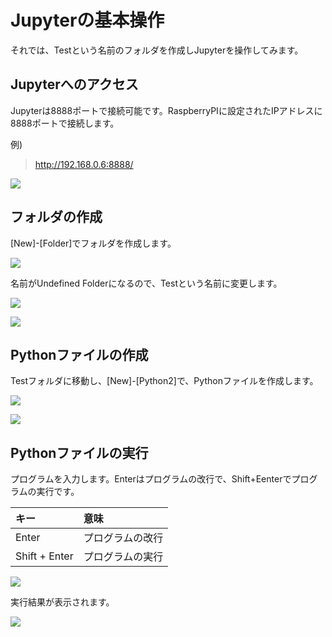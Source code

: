 # Jupyterの基本操作

それでは、Testという名前のフォルダを作成しJupyterを操作してみます。

## Jupyterへのアクセス

Jupyterは8888ポートで接続可能です。RaspberryPIに設定されたIPアドレスに8888ポートで接続します。

例)
> http://192.168.0.6:8888/

![](../img/dev/jupyter/jupyter001.png)

## フォルダの作成
[New]-[Folder]でフォルダを作成します。

![](../img/dev/jupyter/jupyter002.png)

名前がUndefined Folderになるので、Testという名前に変更します。

![](../img/dev/jupyter/jupyter003.png)

![](../img/dev/jupyter/jupyter004.png)

## Pythonファイルの作成

Testフォルダに移動し、[New]-[Python2]で、Pythonファイルを作成します。

![](../img/dev/jupyter/jupyter005.png)

![](../img/dev/jupyter/jupyter006.png)

## Pythonファイルの実行

プログラムを入力します。Enterはプログラムの改行で、Shift+Eenterでプログラムの実行です。

|キー|意味|
|:--|:--|
|Enter|プログラムの改行|
|Shift + Enter|プログラムの実行|

![](../img/dev/jupyter/jupyter007.png)

実行結果が表示されます。

![](../img/dev/jupyter/jupyter008.png)


